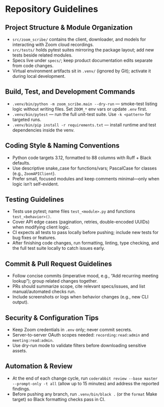 # Repository Guidelines

## Project Structure & Module Organization
- `src/zoom_scribe/` contains the client, downloader, and models for interacting with Zoom cloud recordings.
- `src/tests/` holds pytest suites mirroring the package layout; add new tests beside related modules.
- Specs live under `specs/`; keep product documentation edits separate from code changes.
- Virtual environment artifacts sit in `.venv/` (ignored by Git); activate it during local development.

## Build, Test, and Development Commands
- `.venv/bin/python -m zoom_scribe.main --dry-run` — smoke-test listing logic without writing files. Set `ZOOM_*` env vars or update `.env` first.
- `.venv/bin/pytest` — run the full unit-test suite. Use `-k <pattern>` for targeted runs.
- `.venv/bin/pip install -r requirements.txt` — install runtime and test dependencies inside the venv.

## Coding Style & Naming Conventions
- Python code targets 3.12, formatted to 88 columns with Ruff + Black defaults.
- Use descriptive snake_case for functions/vars; PascalCase for classes (e.g., `ZoomAPIClient`).
- Prefer small, focused modules and keep comments minimal—only when logic isn’t self-evident.

## Testing Guidelines
- Tests use pytest; name files `test_<module>.py` and functions `test_<behavior>()`.
- Cover API edge cases (pagination, retries, double-encoded UUIDs) when modifying client logic.
- CI expects all tests to pass locally before pushing; include new tests for bug fixes or features.
- After finishing code changes, run formatting, linting, type checking, and the full test suite locally to catch issues early.

## Commit & Pull Request Guidelines
- Follow concise commits (imperative mood, e.g., “Add recurring meeting lookup”); group related changes together.
- PRs should summarize scope, cite relevant specs/issues, and list manual/automated checks run.
- Include screenshots or logs when behavior changes (e.g., new CLI output).

## Security & Configuration Tips
- Keep Zoom credentials in `.env` only; never commit secrets.
- Server-to-server OAuth scopes needed: `recording:read:admin` and `meeting:read:admin`.
- Use dry-run mode to validate filters before downloading sensitive assets.

## Automation & Review
- At the end of each change cycle, run `coderabbit review --base master --prompt-only -t all` (allow up to 15 minutes) and address the reported findings.
- Before pushing any branch, run `.venv/bin/black .` (or the `format` Make target) so Black formatting checks pass in CI.
